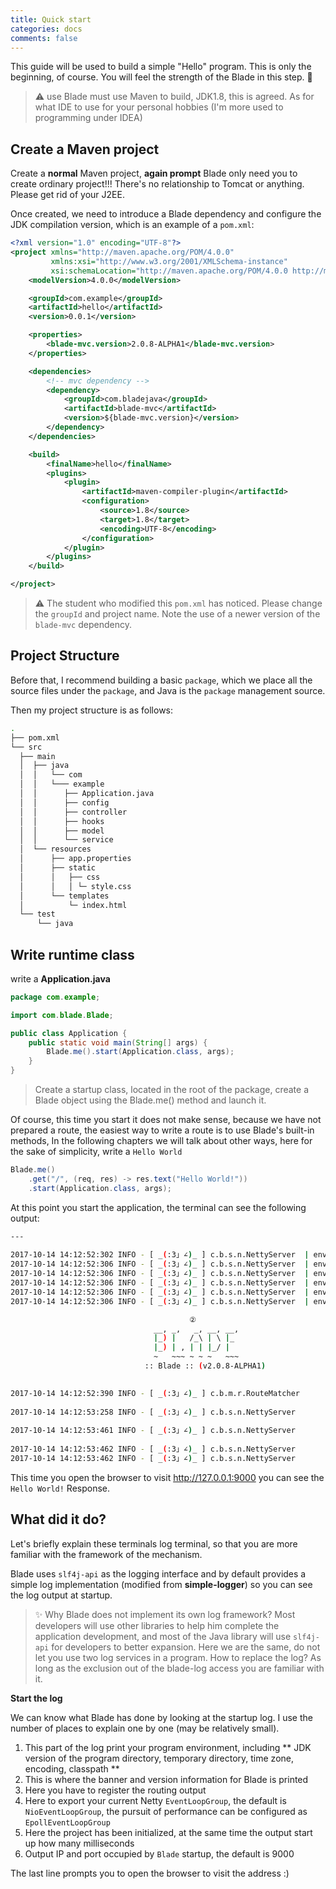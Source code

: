 ```yaml
---
title: Quick start
categories: docs
comments: false
---
```


This guide will be used to build a simple "Hello" program. This is only the beginning, of course. You will feel the strength of the Blade in this step. 💪

> ⚠️ use Blade must use Maven to build, JDK1.8, this is agreed. As for what IDE to use for your personal hobbies (I'm more used to programming under IDEA)

## Create a Maven project

Create a **normal** Maven project, **again prompt** Blade only need you to create ordinary project!!! There's no relationship to Tomcat or anything. Please get rid of your J2EE.

Once created, we need to introduce a Blade dependency and configure the JDK compilation version, which is an example of a `pom.xml`:


```xml
<?xml version="1.0" encoding="UTF-8"?>
<project xmlns="http://maven.apache.org/POM/4.0.0"
         xmlns:xsi="http://www.w3.org/2001/XMLSchema-instance"
         xsi:schemaLocation="http://maven.apache.org/POM/4.0.0 http://maven.apache.org/xsd/maven-4.0.0.xsd">
    <modelVersion>4.0.0</modelVersion>

    <groupId>com.example</groupId>
    <artifactId>hello</artifactId>
    <version>0.0.1</version>

    <properties>
        <blade-mvc.version>2.0.8-ALPHA1</blade-mvc.version>
    </properties>

    <dependencies>
        <!-- mvc dependency -->
        <dependency>
            <groupId>com.bladejava</groupId>
            <artifactId>blade-mvc</artifactId>
            <version>${blade-mvc.version}</version>
        </dependency>
    </dependencies>

    <build>
        <finalName>hello</finalName>
        <plugins>
            <plugin>
                <artifactId>maven-compiler-plugin</artifactId>
                <configuration>
                    <source>1.8</source>
                    <target>1.8</target>
                    <encoding>UTF-8</encoding>
                </configuration>
            </plugin>
        </plugins>
    </build>

</project>
```

> ⚠️ The student who modified this `pom.xml` has noticed. Please change the `groupId` and project name. Note the use of a newer version of the `blade-mvc` dependency.

## Project Structure

Before that, I recommend building a basic `package`, which we place all the source files under the `package`, and Java is the `package` management source.

Then my project structure is as follows:


```bash
.
├── pom.xml
└── src
  ├── main
  │  ├── java
  │  │   └── com
  │  │   └─── example
  │  │      ├── Application.java
  │  │      ├── config
  │  │      ├── controller
  │  │      ├── hooks
  │  │      ├── model
  │  │      └── service
  │  └── resources
  │      ├── app.properties
  │      ├── static
  │      │   ├── css
  │      │   │ └─ style.css
  │      └── templates
  │          └─ index.html
  └── test
      └── java
```

## Write runtime class

write a **Application.java**

```java
package com.example;

import com.blade.Blade;

public class Application {
    public static void main(String[] args) {
        Blade.me().start(Application.class, args);
    }
}
```

> Create a startup class, located in the root of the package, create a Blade object using the Blade.me() method and launch it.

Of course, this time you start it does not make sense, because we have not prepared a route, the easiest way to write a route is to use Blade's built-in methods, In the following chapters we will talk about other ways, here for the sake of simplicity, write a `Hello World`

```java
Blade.me()
    .get("/", (req, res) -> res.text("Hello World!"))
    .start(Application.class, args);
```

At this point you start the application, the terminal can see the following output:

```bash
---
                                                                            ①
2017-10-14 14:12:52:302 INFO - [ _(:3」∠)_ ] c.b.s.n.NettyServer  | environment.jdk.version    » 1.8.0_101
2017-10-14 14:12:52:306 INFO - [ _(:3」∠)_ ] c.b.s.n.NettyServer  | environment.user.dir       » /Users/biezhi/workspace/projects/java/hello
2017-10-14 14:12:52:306 INFO - [ _(:3」∠)_ ] c.b.s.n.NettyServer  | environment.java.io.tmpdir » /var/folders/y7/fdpr6jzx1rs6x0jmty2h6lvw0000gn/T/
2017-10-14 14:12:52:306 INFO - [ _(:3」∠)_ ] c.b.s.n.NettyServer  | environment.user.timezone  » Asia/Shanghai
2017-10-14 14:12:52:306 INFO - [ _(:3」∠)_ ] c.b.s.n.NettyServer  | environment.file.encoding  » UTF-8
2017-10-14 14:12:52:306 INFO - [ _(:3」∠)_ ] c.b.s.n.NettyServer  | environment.classpath      » /Users/biezhi/workspace/projects/java/hello/target/classes

                                        ②
							    __, _,   _, __, __,
							    |_) |   /_\ | \ |_
							    |_) | , | | |_/ |
							    ~   ~~~ ~ ~ ~   ~~~
							  :: Blade :: (v2.0.8-ALPHA1)

                                                                            ③
2017-10-14 14:12:52:390 INFO - [ _(:3」∠)_ ] c.b.m.r.RouteMatcher      | Add route GET	/
                                                                            ④
2017-10-14 14:12:53:258 INFO - [ _(:3」∠)_ ] c.b.s.n.NettyServer       | ⬢ Use NioEventLoopGroup
                                                                            ⑤
2017-10-14 14:12:53:461 INFO - [ _(:3」∠)_ ] c.b.s.n.NettyServer       | ⬢ hello initialize successfully, Time elapsed: 176 ms
                                                                            ⑥
2017-10-14 14:12:53:462 INFO - [ _(:3」∠)_ ] c.b.s.n.NettyServer       | ⬢ Blade start with 0.0.0.0:9000
2017-10-14 14:12:53:462 INFO - [ _(:3」∠)_ ] c.b.s.n.NettyServer       | ⬢ Open browser access http://127.0.0.1:9000 ⚡
```

This time you open the browser to visit http://127.0.0.1:9000 you can see the `Hello World!` Response.

## What did it do?

Let's briefly explain these terminals log terminal, so that you are more familiar with the framework of the mechanism.

Blade uses `slf4j-api` as the logging interface and by default provides a simple log implementation (modified from **simple-logger**) so you can see the log output at startup.

> ✨ Why Blade does not implement its own log framework? Most developers will use other libraries to help him complete the application development, and most of the Java library will use `slf4j-api` for developers to better expansion.
> Here we are the same, do not let you use two log services in a program. How to replace the log? As long as the exclusion out of the blade-log access you are familiar with it.

**Start the log**

We can know what Blade has done by looking at the startup log. I use the number of places to explain one by one (may be relatively small).

1. This part of the log print your program environment, including ** JDK version of the program directory, temporary directory, time zone, encoding, classpath **
2. This is where the banner and version information for Blade is printed
3. Here you have to register the routing output
4. Here to export your current Netty `EventLoopGroup`, the default is` NioEventLoopGroup`, the pursuit of performance can be configured as `EpollEventLoopGroup`
5. Here the project has been initialized, at the same time the output start up how many milliseconds
6. Output IP and port occupied by `Blade` startup, the default is 9000

The last line prompts you to open the browser to visit the address :)
